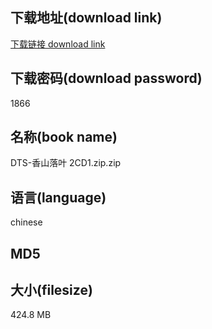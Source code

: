 ## 下载地址(download link)
[下载链接 download link](https://voluble-croquembouche-d321dc.netlify.app/?s=DTS-%E9%A6%99%E5%B1%B1%E8%90%BD%E5%8F%B6+2CD1.zip)

## 下载密码(download password)
1866

## 名称(book name)
DTS-香山落叶 2CD1.zip.zip

## 语言(language)
chinese

## MD5


## 大小(filesize)
424.8 MB
